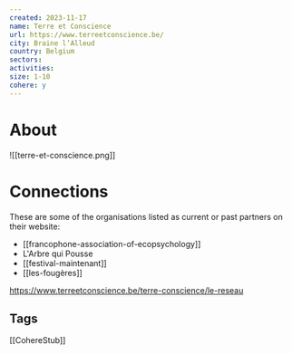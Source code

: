 ```yaml
---
created: 2023-11-17
name: Terre et Conscience
url: https://www.terreetconscience.be/
city: Braine l’Alleud
country: Belgium
sectors: 
activities: 
size: 1-10
cohere: y
---
```


# About

![[terre-et-conscience.png]]

# Connections

These are some of the organisations listed as current or past partners on their website:
- [[francophone-association-of-ecopsychology]]
- L'Arbre qui Pousse
- [[festival-maintenant]]
- [[les-fougères]]

https://www.terreetconscience.be/terre-conscience/le-reseau

## Tags

[[CohereStub]]

